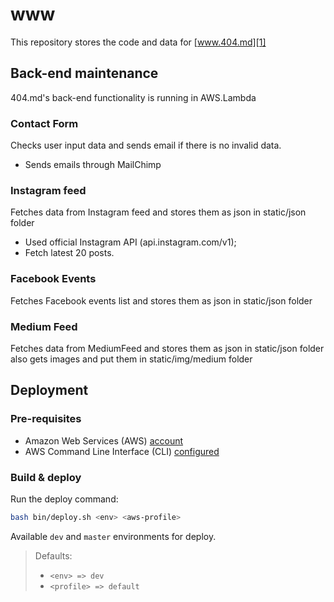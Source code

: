 # www

This repository stores the code and data for [www.404.md][1]

## Back-end maintenance

404.md's back-end functionality is running in AWS.Lambda

### Contact Form

Checks user input data and sends email if there is no invalid data.

* Sends emails through MailChimp

### Instagram feed

Fetches data from Instagram feed and stores them as json in static/json folder

* Used official Instagram API (api.instagram.com/v1);
* Fetch latest 20 posts.

### Facebook Events

Fetches Facebook events list and stores them as json in static/json folder

### Medium Feed

Fetches data from MediumFeed and stores them as json in static/json folder also
gets images and put them in static/img/medium folder

## Deployment

### Pre-requisites

- Amazon Web Services (AWS) [account][2]
- AWS Command Line Interface (CLI) [configured][3]

### Build & deploy

Run the deploy command:

```bash
bash bin/deploy.sh <env> <aws-profile>
```

Available `dev` and `master` environments for deploy.

>Defaults:
>- `<env> => dev`
>- `<profile> => default`


[1]: https://www.404.md
[2]: https://www.youtube.com/watch?v=WviHsoz8yHk
[3]: https://docs.aws.amazon.com/cli/latest/userguide/cli-chap-getting-started.html

